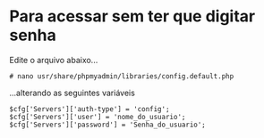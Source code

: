 Para acessar sem ter que digitar senha
======================================


Edite o arquivo abaixo...

	# nano usr/share/phpmyadmin/libraries/config.default.php

...alterando as seguintes variáveis

	$cfg['Servers']['auth-type'] = 'config';
	$cfg['Servers']['user'] = 'nome_do_usuario';
	$cfg['Servers']['password'] = 'Senha_do_usuario';
